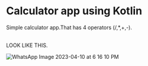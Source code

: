 # Calculator app using Kotlin
Simple calculator app.That has 4 operators (/,*,+,-).<br><BR>
  
  
  
LOOK LIKE THIS.<BR>
  
  
![WhatsApp Image 2023-04-10 at 6 16 10 PM](https://user-images.githubusercontent.com/105851205/230904029-61285955-0a06-4da5-acd1-e3ba1c027841.jpeg) <br>

